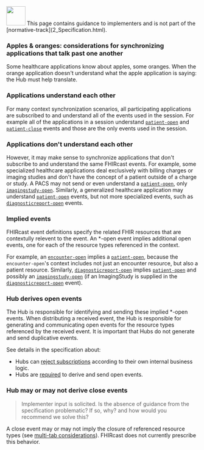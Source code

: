 <img src="Info_Simple_bw.svg.png" width="50" height="50"> 
This page contains guidance to implementers and is not part of the [normative-track](2_Specification.html).
<p></p><p></p>

### Apples & oranges: considerations for synchronizing applications that talk past one another

Some healthcare applications know about apples, some oranges. When the orange application doesn't understand what the apple application is saying: the Hub must help translate.

### Applications understand each other
For many context synchronization scenarios, all participating applications are subscribed to and understand all of the events used in the session. For example all of the applications in a session understand [`patient-open`](3-3-1-patient-open.html) and [`patient-close`](3-3-2-patient-close.html) events and those are the only events used in the session.

### Applications don't understand each other
However, it may make sense to synchronize applications that don't subscribe to and understand the same FHIRcast events. For example, some specialized healthcare applications deal exclusively with billing charges or imaging studies and don't have the concept of a patient outside of a charge or study. A PACS may not send or even understand a [`patient-open`](3-3-1-patient-open.html), only [`imagingstudy-open`](3-5-1-imagingstudy-open.html). Similarly, a generalized healthcare application may understand [`patient-open`](3-3-1-patient-open.html) events, but not more specialized events, such as [`diagnosticreport-open`](3-6-1-diagnosticreport-open.html) events. 

### Implied events

FHIRcast event definitions specify the related FHIR resources that are contextully relevent to the event. An *-open event implies additional open events, one for each of the resource types referenced in the context. 

For example, an [`encounter-open`](3-4-1-encounter-open.html) implies a [`patient-open`](3-3-1-patient-open.html), because the `encounter-open`'s context includes not just an encounter resource, but also a patient resource. Similarly, [`diagnosticreport-open`](3-6-1-diagnosticreport-open.html) implies [`patient-open`](3-3-1-patient-open.html) and possibly an [`imagingstudy-open`](3-5-1-imagingstudy-open.html) (if an ImagingStudy is supplied in the [`diagnosticreport-open`](3-6-1-diagnosticreport-open.html) event).

### Hub derives open events

The Hub is responsible for identifying and sending these implied *-open events. When distributing a received event, the Hub is responsible for generating and communicating open events for the resource types referenced by the received event. It is important that Hubs do not generate and send duplicative events. 


See details in the specification about:
* Hubs can [reject subscriptions](2-4-Subscribing.html#subscription-response) according to their own internal business logic.
* Hubs are [required](2-5-EventNotification.html#hub-generated-open-events) to derive and send open events. 

### Hub may or may not derive close events

> Implementer input is solicited. Is the absence of guidance from the specification problematic? If so, why? and how would you recommend we solve this?

A close event may or may not imply the closure of referenced resource types (see [multi-tab considerations](4-4-multitab-considerations.html)). FHIRcast does not currently prescribe this behavior. 

